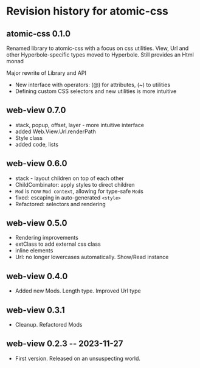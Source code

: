 # Revision history for atomic-css

## atomic-css 0.1.0

Renamed library to atomic-css with a focus on css utilities. View, Url and other Hyperbole-specific types moved to Hyperbole. Still provides an Html monad

Major rewrite of Library and API
  * New interface with operators: (@) for attributes, (~) to utilities
  * Defining custom CSS selectors and new utilities is more intuitive

## web-view 0.7.0

* stack, popup, offset, layer - more intuitive interface
* added Web.View.Url.renderPath
* Style class
* added code, lists

## web-view 0.6.0

* stack - layout children on top of each other
* ChildCombinator: apply styles to direct children
* `Mod` is now `Mod context`, allowing for type-safe `Mod`s
* fixed: escaping in auto-generated `<style>`
* Refactored: selectors and rendering

## web-view 0.5.0

* Rendering improvements
* extClass to add external css class
* inline elements
* Url: no longer lowercases automatically. Show/Read instance

## web-view 0.4.0

* Added new Mods. Length type. Improved Url type

## web-view 0.3.1

* Cleanup. Refactored Mods

## web-view 0.2.3 -- 2023-11-27

* First version. Released on an unsuspecting world.
